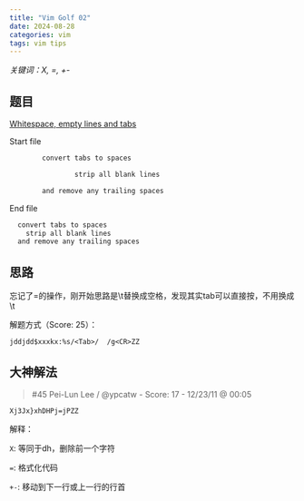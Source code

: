 ```yaml
---
title: "Vim Golf 02"
date: 2024-08-28
categories: vim
tags: vim tips
---
```


*关键词：X, =, +-*

## 题目

[Whitespace, empty lines and tabs](https://www.vimgolf.com/challenges/4d1a4d82a860b7447200008d)

Start file

```txt
        convert tabs to spaces

                strip all blank lines 

        and remove any trailing spaces   
```

End file

```txt
  convert tabs to spaces
    strip all blank lines
  and remove any trailing spaces
```

## 思路

忘记了=的操作，刚开始思路是\\t替换成空格，发现其实tab可以直接按，不用换成\\t

解题方式（Score: 25）：

```vim
jddjdd$xxxkx:%s/<Tab>/  /g<CR>ZZ
```

## 大神解法

> #45 Pei-Lun Lee / @ypcatw - Score: 17 - 12/23/11 @ 00:05

```vim
Xj3Jx}xhDHPj=jPZZ
```

解释：

`X`: 等同于dh，删除前一个字符

`=`: 格式化代码

`+-`: 移动到下一行或上一行的行首
